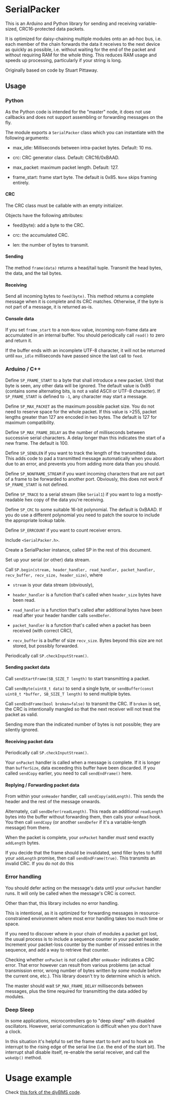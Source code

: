 # SerialPacker

This is an Arduino and Python library for sending and receiving
variable-sized, CRC16-protected data packets.

It is optimized for daisy-chaining multiple modules onto an ad-hoc bus,
i.e. each member of the chain forwards the data it receives to the next
device as quickly as possible, i.e. without waiting for the end of the
packet and without requiring RAM for the whole thing. This reduces RAM
usage and speeds up processing, particularly if your string is long.

Originally based on code by Stuart Pittaway.

## Usage

### Python

As the Python code is intended for the "master" node, it does not use
callbacks and does not support assembling or forwarding messages on the
fly.

The module exports a `SerialPacker` class which you can instantiate with
the following arguments:

* max\_idle: Milliseconds between intra-packet bytes. Default: 10 ms.

* crc: CRC generator class. Default: CRC16/0xBAAD.

* max\_packet: maximum packet length. Default: 127.

* frame\_start: frame start byte. The default is 0x85. `None` skips
  framing entirely.

#### CRC

The CRC class must be callable with an empty initializer.

Objects have the following attributes:

* feed(byte): add a byte to the CRC.

* crc: the accumulated CRC.

* len: the number of bytes to transmit.

#### Sending

The method `frame(data)` returns a head/tail tuple. Transmit the head
bytes, the data, and the tail bytes.

#### Receiving

Send all incoming bytes to `feed(byte)`. This method returns a complete
message when it is complete and its CRC matches. Otherwise, if the byte is
not part of a message, it is returned as-is.

#### Console data

If you set `frame_start` to a non-`None` value, incoming non-frame data
are accumulated in an internal buffer. You should periodically call
`read()` to zero and return it.

If the buffer ends with an incomplete UTF-8 character, it will not be
returned until `max_idle` milliseconds have passed since the last call to
`feed`.

### Arduino / C++

Define `SP_FRAME_START` to a byte that shall introduce a new packet.
Until that byte is seen, any other data will be ignored.
The default value is 0x85 (contains some alternating bits, is not a valid
ASCII or UTF-8 character). If `SP_FRAME_START` is defined to `-1`, any
character may start a message.

Define `SP_MAX_PACKET` as the maximum possible packet size. You do not need to
reserve space for the whole packet. If this value is >255, packet lengths
greater than 127 are encoded in two bytes. The default is 127 for maximum
compatibility.

Define `SP_MAX_FRAME_DELAY` as the number of milliseconds between successive
serial characters. A delay longer than this indicates the start of a new
frame. The default is 100.

Define `SP_SENDLEN` if you want to track the length of the transmitted
data. This adds code to pad a transmitted message automatically when you
abort due to an error, and prevents you from adding more data than you
should.

Define `SP_NONFRAME_STREAM` if you want incoming characters that are not
part of a frame to be forwarded to another port. Obviously, this does not
work if `SP_FRAME_START` is not defined.

Define `SP_TRACE` to a serial stream (like `Serial1`) if you want to log a
mostly-readable hex copy of the data you're receiving.

Define `SP_CRC` to some suitable 16-bit polynomial. The default is 0xBAAD.
If you do use a different polynomial you need to patch the source to
include the appropriate lookup table.

Define `SP_ERRCOUNT` if you want to count receiver errors.

Include `<SerialPacker.h>`.

Create a SerialPacker instance, called SP in the rest of this document.

Set up your serial (or other) data stream.

Call `SP.begin(stream, header_handler, read_handler, packet_handler,
recv_buffer, recv_size, header_size)`, where

* `stream` is your data stream (obviously),

* `header_handler` is a function that's called when `header_size` bytes
  have been read.

* `read_handler` is a function that's called after additional bytes
  have been read after your header handler calls `sendDefer`.

* `packet_handler` is a function that's called when a packet has been
  received (with correct CRC),

* `recv_buffer` is a buffer of size `recv_size`. Bytes beyond this size
  are not stored, but possibly forwarded.

Periodically call `SP.checkInputStream()`.

#### Sending packet data

Call `sendStartFrame(SB_SIZE_T length)` to start transmitting a
packet.

Call `sendByte(uint8_t data)` to send a single byte, or `sendBuffer(const
uint8_t *buffer, SB_SIZE_T length)` to send multiple bytes.

Call `sendEndFrame(bool broken=false)` to transmit the CRC. If `broken` is
set, the CRC is intentionally mangled so that the next receiver will not
treat the packet as valid.

Sending more than the indicated number of bytes is not possible; they are
silently ignored.

#### Receiving packet data

Periodically call `SP.checkInputStream()`.

Your `onPacket` handler is called when a message is complete. If it is
longer than `bufferSize`, data exceeding this buffer have been discarded.
If you called `sendCopy` earlier, you need to call `sendEndFrame()` here.

#### Replying / Forwarding packet data

From within your `onHeader` handler, call `sendCopy(addLength)`. This sends
the header and the rest of the message onwards.

Alternately, call `sendDefer(readLength)`. This reads an additional
`readLength` bytes into the buffer without forwarding them, then calls your
`onRead` hook. You then call `sendCopy` (or another `sendDefer` if it's a
variable-length message) from there.

When the packet is complete, your `onPacket` handler *must* send exactly
`addLength` bytes.

If you decide that the frame should be invalidated, send filler bytes to
fulfill your `addLength` promise, then call `sendEndFrame(true)`. This
transmits an invalid CRC. If you do not do this 

### Error handling

You should defer acting on the message's data until your `onPacket` handler
runs. It will only be called when the message's CRC is correct.

Other than that, this library includes no error handling.

This is intentional, as it is optimized for forwarding messages in
resource-constrained environment where most error handling takes too much
time or space.

If you need to discover where in your chain of modules a packet got lost,
the usual process is to include a sequence counter in your packet header.
Increment your packet-loss counter by the number of missed entries in the
sequence, and add a way to retrieve that counter.

Checking whether `onPacket` is *not* called after `onHeader` indicates a
CRC error. That error however can result from various problems (an actual
transmission error, wrong number of bytes written by *some* module before
the current one, etc.). This library doesn't try to determine which is
which.

The master should wait `SP_MAX_FRAME_DELAY` milliseconds between messages,
plus the time required for transmitting the data added by modules.

### Deep Sleep

In some applications, microcontrollers go to "deep sleep" with disabled
oscillators. However, serial communication is difficult when you don't have
a clock.

In this situation it's helpful to set the frame start to `0xFF` and to
hook an interrupt to the rising edge of the serial line (i.e. the end of
the start bit). The interrupt shall disable itself, re-enable the serial
receiver, and call the `wokeUp()` method.

# Usage example

Check [this fork of the diyBMS code](https://github.com/M-o-a-T/diyBMS-code).
